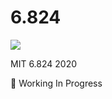 # 6.824
![](https://github.com/Rustin-Liu/6.824/workflows/6.824/badge.svg)
 
MIT 6.824 2020

🚧 Working In Progress